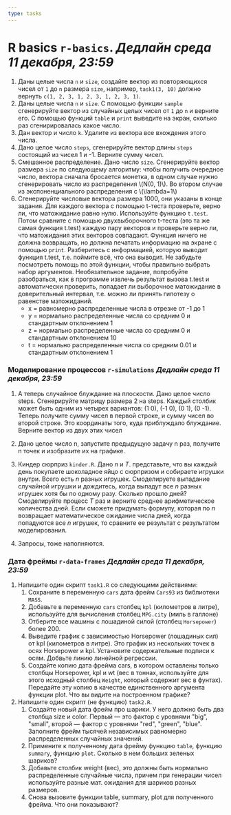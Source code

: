 ```yaml
---
type: tasks
---
```


# R basics `r-basics`. ***Дедлайн среда 11 декабря, 23:59***

1. Даны целые числа `n` и `size`, создайте вектор из повторяющихся чисел от `1` до `n` размера `size`, например,
  `task1(3, 10)` должно вернуть `c(1, 2, 3, 1, 2, 3, 1, 2, 3, 1)`.
1. Даны целые числа `n` и `size`. С помощью функции `sample` сгенерируйте вектор из случайных целых чисел от `1` до `n` и верните его.
   С помощью функций `table` и `print` выведите на экран, сколько раз сгенирировалась какое число.
1. Дан вектор и число `k`. Удалите из вектора все вхождения этого числа.
1. Дано целое число `steps`, сгенерируйте вектор длины `steps` состоящий из чисел 1 и -1. Верните сумму чисел.
1. Смешанное распределение. Дано число `size`. Сгенерируйте вектор размера `size` по следующему алгоритму: чтобы получить очередное число,
   вектора сначала бросается монетка, в одном случае нужно сгенерировать число из распределения \\(N(0, 1)\\). Во втором случае из
   экспоненциального распределения с \\(\\lambda=1\\)
1. Сгенерируйте числовые вектора размера 1000, они указаны в конце задания. Для каждого вектора с помощью t-теста проверьте,
   верно ли, что матожидание равно нулю. Используйте функцию `t.test`. Потом сравните с помощью двухвыборочного t-теста
   (это та же самая функция t.test) каждую пару векторов и проверьте верно ли, что матожидания этих векторов совпадают.
   Функция ничего не должна возвращать, но должна печатать информацию на экране с помощью `print`.
   Разберитесь с информацией, которую выводит функция t.test, т.е. поймите всё, что она выводит.
   Не забудьте посмотреть помощь по этой функции, чтобы правильно выбрать набор аргументов.
   Необязательное задание, попробуйте разобраться, как в программе извлечь результат вызова t.test и автоматически проверить,
   попадает ли выборочное матожидание в доверительный интервал, т.е. можно ли принять гипотезу о равенстве матожиданий.
     * x = равномерно распределенные числа в отрезке от -1 до 1
     * y = нормально распределенные числа со средним 0 и стандартным отклонением 1
     * z = нормально распределенные числа со средним 0 и стандартным отклонением 10
     * t = нормально распределенные числа со средним 0.01 и стандартным отклонением 1

### Моделирование процессов `r-simulations` ***Дедлайн среда 11 декабря, 23:59***

1. А теперь случайное блуждание на плоскости. Дано целое число steps. Сгенерируйте матрицу размера 2 на steps.
   Каждый столбик может быть одним из четырех вариантов: (1 0), (-1 0), (0 1), (0 -1). Теперь получите сумму чисел в первой
   строке, и сумму чисел во второй строке. Это координаты того, куда приблуждало блуждание. Верните вектор из двух этих чисел
1. Дано целое число n, запустите предыдущую задачу n раз, получите n точек и изобразите их на графике.
1. Киндер сюрприз `kinder.R`. Дано $n$ и $T$. представьте, что вы каждый день покупаете шоколадное яйцо с сюрпризом и собираете
игрушки внутри. Всего есть $n$ разных игрушек. Смоделируете выпадание случайной игрушки и дождитесь, когда выпадут
все $n$ разных игрушек хотя бы по одному разу. Сколько прошло дней? Смоделируйте процесс $T$ раз и верните среднее
арифметическое количества дней. Если сможете придумать формулу, которая по $n$ возвращает математическое ожидание числа
дней, когда попадуются все $n$ игрушек, то сравните ее результат с результатом моделирования.  

1. Запросы, тоже наполняются.

### Дата фреймы `r-data-frames` ***Дедлайн среда 11 декабря, 23:59***

1. Напишите один скрипт `task1.R` со следующими действиями:
    1. Сохраните в переменную `cars` дата фрейм `Cars93` из библиотеки `MASS`.
    1. Добавьте в переменную `cars` столбец `kpl` (километров в литре), используйте для вычисления столбец `MPG.city` (миль в галлоне)
    1. Отберите все машины с лошадиной силой (столбец `Horsepower`) более 200.
    1. Выведите график с зависимостью Horsepower (лошадиных сил) от kpl (километров в литре). Это график из нескольких точек в осях Horsepower и kpl. Установите содержательные подписи к осям. Добвьте линию линейной регрессии.
    1. Создайте копию дата фрейма cars, в котором оставлены только столбцы Horsepower, kpl и wt (вес в тоннах, используйте для этого исходный столбец `Weight`, который содержит вес в фунтах). Передайте эту копию в качестве единственного аргумента функции plot. Что вы видите на построенном графике?
1. Напишите один скрипт (не функцию) `task2.R`.
    1. Создайте новый дата фрейм про шарики. У него должно быть два столбца size и color. Первый — это фактор с уровнями "big", "small", второй — фактор с уровнями "red", "green", "blue". Заполните фрейм тысячей независимых равномерно распределенных случайных значений.    
    1. Примените к полученному дата фрейму функцию `table`, функцию `summary`, функцию `plot`. Сколько в нем больших зеленых шариков?
    1. Добавьте столбик weight (вес), это должны быть нормально распределенные случайные числа, причем при генерации чисел используйте разные мат. ожидания для шариков разных размеров.
    1. Снова вызовите функции table, summary, plot для полученного фрейма. Что они показывают?